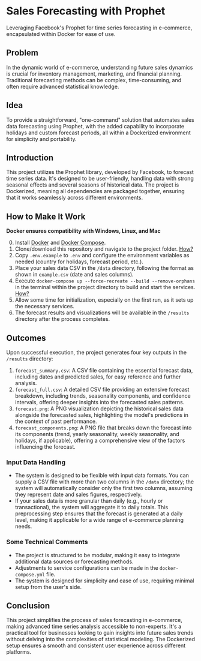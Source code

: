 # Sales Forecasting with Prophet

Leveraging Facebook's Prophet for time series forecasting in e-commerce, encapsulated within Docker for ease of use.

## Problem

In the dynamic world of e-commerce, understanding future sales dynamics is crucial for inventory management, marketing, and financial planning. Traditional forecasting methods can be complex, time-consuming, and often require advanced statistical knowledge.

## Idea

To provide a straightforward, "one-command" solution that automates sales data forecasting using Prophet, with the added capability to incorporate holidays and custom forecast periods, all within a Dockerized environment for simplicity and portability.

## Introduction

This project utilizes the Prophet library, developed by Facebook, to forecast time series data. It's designed to be user-friendly, handling data with strong seasonal effects and several seasons of historical data. The project is Dockerized, meaning all dependencies are packaged together, ensuring that it works seamlessly across different environments.

## How to Make It Work
**Docker ensures compatibility with Windows, Linux, and Mac**

0. Install [Docker](https://docs.docker.com/engine/install/) and [Docker Compose](https://docs.docker.com/compose/install/).
1. Clone/download this repository and navigate to the project folder. [How?](https://sites.northwestern.edu/researchcomputing/resources/downloading-from-github/)
2. Copy `.env.example` to `.env` and configure the environment variables as needed (country for holidays, forecast period, etc.).
3. Place your sales data CSV in the `/data` directory, following the format as shown in `example.csv` (date and sales columns).
4. Execute `docker-compose up --force-recreate --build --remove-orphans` in the terminal within the project directory to build and start the services. [How?](https://www.groovypost.com/howto/open-command-window-terminal-window-specific-folder-windows-mac-linux/)
5. Allow some time for initialization, especially on the first run, as it sets up the necessary services.
6. The forecast results and visualizations will be available in the `/results` directory after the process completes.

## Outcomes

Upon successful execution, the project generates four key outputs in the `/results` directory:

1. `forecast_summary.csv`: A CSV file containing the essential forecast data, including dates and predicted sales, for easy reference and further analysis.
2. `forecast_full.csv`: A detailed CSV file providing an extensive forecast breakdown, including trends, seasonality components, and confidence intervals, offering deeper insights into the forecasted sales patterns.
3. `forecast.png`: A PNG visualization depicting the historical sales data alongside the forecasted sales, highlighting the model's predictions in the context of past performance.
4. `forecast_components.png`: A PNG file that breaks down the forecast into its components (trend, yearly seasonality, weekly seasonality, and holidays, if applicable), offering a comprehensive view of the factors influencing the forecast.

### Input Data Handling

- The system is designed to be flexible with input data formats. You can supply a CSV file with more than two columns in the `/data` directory; the system will automatically consider only the first two columns, assuming they represent date and sales figures, respectively.
- If your sales data is more granular than daily (e.g., hourly or transactional), the system will aggregate it to daily totals. This preprocessing step ensures that the forecast is generated at a daily level, making it applicable for a wide range of e-commerce planning needs.


### Some Technical Comments
- The project is structured to be modular, making it easy to integrate additional data sources or forecasting methods.
- Adjustments to service configurations can be made in the `docker-compose.yml` file.
- The system is designed for simplicity and ease of use, requiring minimal setup from the user's side.

## Conclusion

This project simplifies the process of sales forecasting in e-commerce, making advanced time series analysis accessible to non-experts. It's a practical tool for businesses looking to gain insights into future sales trends without delving into the complexities of statistical modeling. The Dockerized setup ensures a smooth and consistent user experience across different platforms.

